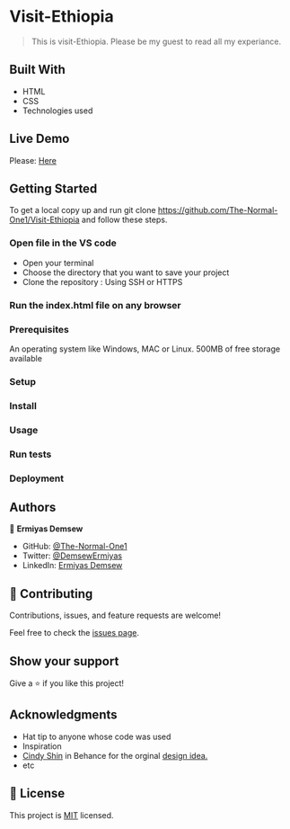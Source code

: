 # Visit-Ethiopia

> This is visit-Ethiopia. Please be my guest to read all my experiance.

## Built With

- HTML
- CSS
- Technologies used

## Live Demo

Please: [Here](https://the-normal-one1.github.io/Visit-Ethiopia/)

## Getting Started

To get a local copy up and run git clone https://github.com/The-Normal-One1/Visit-Ethiopia and follow these steps.

### Open file in the VS code

- Open your terminal
- Choose the directory that you want to save your project
- Clone the repository : Using SSH or HTTPS
### Run the index.html file on any browser

### Prerequisites
An operating system like Windows, MAC or Linux. 
500MB of free storage available

### Setup

### Install

### Usage

### Run tests

### Deployment

## Authors

👤 **Ermiyas Demsew**

- GitHub: [@The-Normal-One1](https://github.com/The-Normal-One1)
- Twitter: [@DemsewErmiyas](https://twitter.com/DemsewErmiyas)
- LinkedIn: [Ermiyas Demsew](https://linkedin.com/in/ErmiyasDemsew)

## 🤝 Contributing

Contributions, issues, and feature requests are welcome!

Feel free to check the [issues page](../../issues/).

## Show your support

Give a ⭐️ if you like this project!

## Acknowledgments

- Hat tip to anyone whose code was used
- Inspiration
- [Cindy Shin](https://www.behance.net/adagio07) in Behance for the orginal [design idea.](https://www.behance.net/gallery/29845175/CC-Global-Summit-2015)
- etc

## 📝 License

This project is [MIT](./MIT.md) licensed.

